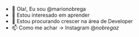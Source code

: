 - 👋 Ola!, Eu sou @marionobrega
- 👀 Estou interesado em aprender 
- 🌱 Estou procurando crescer na área de Developer
- 📫 Como me achar -> Instagram @_nobregaz_
